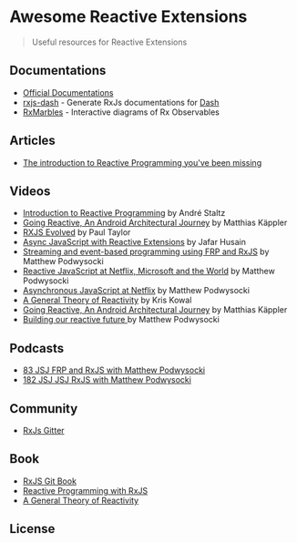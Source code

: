# Awesome Reactive Extensions
> Useful resources for Reactive Extensions

## Documentations
- [Official Documentations](http://reactivex.io/)
- [rxjs-dash](https://github.com/riiid/rxjs-dash) - Generate RxJs documentations for [Dash](https://kapeli.com/dash)
- [RxMarbles](http://rxmarbles.com/) - Interactive diagrams of Rx Observables

## Articles
- [The introduction to Reactive Programming you've been missing](https://gist.github.com/staltz/868e7e9bc2a7b8c1f754)

## Videos
- [Introduction to Reactive Programming](https://egghead.io/series/introduction-to-reactive-programming) by André Staltz
- [Going Reactive, An Android Architectural Journey](https://www.youtube.com/watch?v=R16OHcZJTno) by Matthias Käppler
- [RXJS Evolved](https://www.youtube.com/watch?v=QhjALubBQPg) by Paul Taylor
- [Async JavaScript with Reactive Extensions](https://www.youtube.com/watch?v=XRYN2xt11Ek) by Jafar Husain
- [Streaming and event-based programming using FRP and RxJS](https://www.youtube.com/watch?v=zlERo_JMGCw) by Matthew Podwysocki
- [Reactive JavaScript at Netflix, Microsoft and the World](https://www.youtube.com/watch?v=BwwgmB73Hzw) by Matthew Podwysocki
- [Asynchronous JavaScript at Netflix](https://www.youtube.com/watch?v=a8W5VVGO-jA) by Matthew Podwysocki
- [A General Theory of Reactivity](https://www.youtube.com/watch?v=2p51PE1MZ8U) by Kris Kowal
- [Going Reactive, An Android Architectural Journey](https://www.youtube.com/watch?v=R16OHcZJTno) by Matthias Käppler
- [Building our reactive future ](https://www.youtube.com/watch?v=IB4BHRtu2MA&index=239&list=WL) by Matthew Podwysocki

## Podcasts

- [83 JSJ FRP and RxJS with Matthew Podwysocki](https://devchat.tv/js-jabber/083-jsj-frp-and-rxjs-with-matthew-podwysocki)
- [182 JSJ JSJ RxJS with Matthew Podwysocki](https://devchat.tv/js-jabber/182-jsj-rxjs-with-matthew-podwysocki)

## Community
- [RxJs Gitter](https://gitter.im/Reactive-Extensions/RxJS)

## Book
- [RxJS Git Book](http://xgrommx.github.io/rx-book/)
- [Reactive Programming with RxJS](https://pragprog.com/book/smreactjs/reactive-programming-with-rxjs)
- [A General Theory of Reactivity](https://github.com/kriskowal/gtor)

## License
